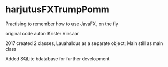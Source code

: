 # harjutusFXTrumpPomm
Practising to remember how to use JavaFX, on the fly

original code autor: Krister Viirsaar

2017
created 2 classes,
Lauahaldus as a separate object; Main still as main class

Added SQLite bdatabase for further development
